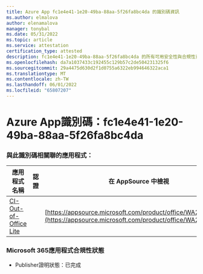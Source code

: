 ```yaml
---
title: Azure App fc1e4e41-1e20-49ba-88aa-5f26fa8bc4da 的識別碼資訊
ms.author: elmalova
author: elenamalova
manager: tonybal
ms.date: 05/31/2022
ms.topic: article
ms.service: attestation
certification_type: attested
description: fc1e4e41-1e20-49ba-88aa-5f26fa8bc4da 的所有可用安全性與合規性資訊。
ms.openlocfilehash: da7a1037433c192455c129b57c2de504231325f6
ms.sourcegitcommit: 29a4475d630d2f1d0755a6322eb994646322aca1
ms.translationtype: MT
ms.contentlocale: zh-TW
ms.lasthandoff: 06/01/2022
ms.locfileid: "65807207"
---
```

# <a name="azure-app-id-fc1e4e41-1e20-49ba-88aa-5f26fa8bc4da"></a>Azure App識別碼：fc1e4e41-1e20-49ba-88aa-5f26fa8bc4da


### <a name="apps-associated-with-this-id"></a>與此識別碼相關聯的應用程式：
| **應用程式名稱** | **認證** | **在 AppSource 中檢視** |
|--------------|---------------|-----------------------|
| [CI-Out-of-Office Lite](../forward/WA200002748.md) |  | [https://appsource.microsoft.com/product/office/WA200002748](https://appsource.microsoft.com/product/office/WA200002748) |

### <a name="microsoft-365-app-compliance-status"></a>Microsoft 365應用程式合規性狀態
- Publisher證明狀態：已完成
